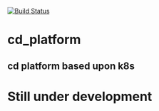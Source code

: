 [![Build Status](https://app.travis-ci.com/nainaiguan/cd_platform.svg?branch=master)](https://app.travis-ci.com/nainaiguan/cd_platform)
# cd_platform 
## cd platform based upon k8s

# Still under development
